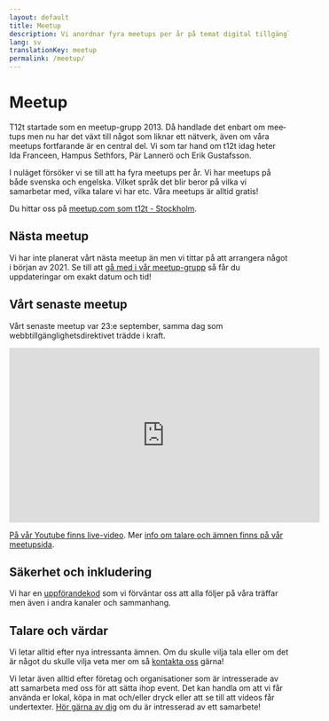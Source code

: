 ```yaml
---
layout: default
title: Meetup
description: Vi anordnar fyra meetups per år på temat digital tillgänglighet. Våra meetups är både på svenska och engelska.
lang: sv
translationKey: meetup
permalink: /meetup/
---
```


<h1 lang="en">Meetup</h1>

T12t startade som en <span lang="en">meetup</span>-grupp 2013. Då handlade det enbart om <span lang="en">meetups</span> men nu har det växt till något som liknar ett nätverk, även om våra <span lang="en">meetups</span> fortfarande är en central del. Vi som tar hand om t12t idag heter Ida Franceen, Hampus Sethfors, Pär Lannerö och Erik Gustafsson.

I nuläget försöker vi se till att ha fyra <span lang="en">meetups</span> per år. Vi har <span lang="en">meetups</span> på både svenska och engelska. Vilket språk det blir beror på vilka vi samarbetar med, vilka talare vi har etc. Våra <span lang="en">meetups</span> är alltid gratis!

Du hittar oss på <a href="https://www.meetup.com/t12t-Stockholm" hreflang="en"><span lang="en">meetup.com</span> som t12t - Stockholm</a>.

<h2 lang="en">Nästa meetup</h2>

Vi har inte planerat vårt nästa <span lang="en">meetup</span> än men vi tittar på att arrangera något i början av 2021. Se till att <a href="https://www.meetup.com/t12t-Stockholm">gå med i vår <span lang="en">meetup</span>-grupp</a> så får du uppdateringar om exakt datum och tid!

<h2 lang="en">Vårt senaste meetup</h2>

Vårt senaste <span lang="en">meetup</span> var 23:e september, samma dag som webbtillgänglighetsdirektivet trädde i kraft.

<div class="embed-video">
  <iframe title="t12t meetup online - Blixttal med MTM - 23 september 2020" width="560" height="315" src="https://www.youtube-nocookie.com/embed/N1A0uPjdZxs" frameborder="0" allow="accelerometer; autoplay; clipboard-write; encrypted-media; gyroscope; picture-in-picture" allowfullscreen></iframe>
</div>

<a href="https://www.youtube.com/watch?v=N1A0uPjdZxs">På vår <span lang="en">Youtube</span> finns <span lang="en">live</span>-video</a>. Mer [info om talare och ämnen finns på vår meetupsida](https://www.meetup.com/t12t-Stockholm/events/272807791/).

## Säkerhet och inkludering

Vi har en [uppförandekod](/uppforandekod/) som vi förväntar oss att alla följer på våra träffar men även i andra kanaler och sammanhang.

## Talare och värdar

Vi letar alltid efter nya intressanta ämnen. Om du skulle vilja tala eller om det är något du skulle vilja veta mer om så [kontakta oss](/kontakt/) gärna!

Vi letar även alltid efter företag och organisationer som är intresserade av att samarbeta med oss för att sätta ihop event. Det kan handla om att vi får använda er lokal, köpa in mat och/eller dryck eller att se till att videos får undertexter. [Hör gärna av dig](/kontakt/) om du är intresserad av ett samarbete!
